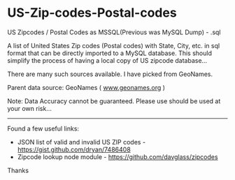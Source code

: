 # US-Zip-codes-Postal-codes
US Zipcodes / Postal Codes as MSSQL(Previous was MySQL Dump) - .sql

A list of United States Zip codes (Postal codes) with State, City, etc. in sql format that can be directly imported to a MySQL database.
This should simplify the process of having a local copy of US zipcode database...

There are many such sources available. I have picked from GeoNames.

Parent data source: GeoNames ( www.geonames.org )

Note: Data Accuracy cannot be guaranteed. Please use should be used at your own risk...

------------------------------------
Found a few useful links:
* JSON list of valid and invalid US ZIP codes - https://gist.github.com/dryan/7486408
* Zipcode lookup node module - https://github.com/davglass/zipcodes


Thanks
